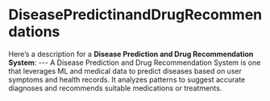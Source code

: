 # DiseasePredictinandDrugRecommendations
Here’s a description for a **Disease Prediction and Drug Recommendation System**:  ---  A Disease Prediction and Drug Recommendation System is one that leverages ML and medical data to predict diseases based on user symptoms and health records. It analyzes patterns  to suggest accurate diagnoses and recommends suitable medications or treatments. 
